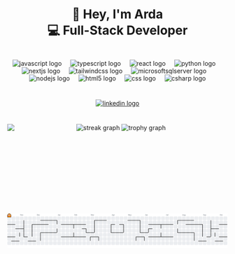 <h1 align="center">👋 Hey, I'm Arda  <br>💻 Full-Stack Developer</h1>

###

<h1 align="left"></h1>

###

<div align="center">
  <img src="https://cdn.jsdelivr.net/gh/devicons/devicon/icons/javascript/javascript-original.svg" height="60" alt="javascript logo"  />
  <img width="12" />
  <img src="https://skillicons.dev/icons?i=ts" height="60" alt="typescript logo"  />
  <img width="12" />
  <img src="https://cdn.jsdelivr.net/gh/devicons/devicon/icons/react/react-original.svg" height="60" alt="react logo"  />
  <img width="12" />
  <img src="https://skillicons.dev/icons?i=py" height="60" alt="python logo"  />
  <img width="12" />
  <img src="https://skillicons.dev/icons?i=nextjs" height="60" alt="nextjs logo"  />
  <img width="12" />
  <img src="https://skillicons.dev/icons?i=tailwind" height="60" alt="tailwindcss logo"  />
  <img width="12" />
  <img src="https://cdn.jsdelivr.net/gh/devicons/devicon/icons/microsoftsqlserver/microsoftsqlserver-plain.svg" height="60" alt="microsoftsqlserver logo"  />
  <img width="12" />
  <img src="https://cdn.jsdelivr.net/gh/devicons/devicon/icons/nodejs/nodejs-original.svg" height="60" alt="nodejs logo"  />
  <img width="12" />
  <img src="https://cdn.jsdelivr.net/gh/devicons/devicon/icons/html5/html5-original.svg" height="60" alt="html5 logo"  />
  <img width="12" />
  <img src="https://cdn.jsdelivr.net/gh/devicons/devicon/icons/css3/css3-original.svg" height="60" alt="css logo"  />
  <img width="12" />
  <img src="https://cdn.jsdelivr.net/gh/devicons/devicon/icons/csharp/csharp-original.svg" height="60" alt="csharp logo"  />
</div>

###

<h1 align="left"></h1>

###

<div align="center">
  <a href="https://www.linkedin.com/in/ardatinmaz" target="_blank">
    <img src="https://img.shields.io/static/v1?message=LinkedIn&logo=linkedin&label=&color=0077B5&logoColor=white&labelColor=&style=for-the-badge" height="25" alt="linkedin logo"  />
  </a>
</div>

###

<h1 align="left"></h1>

###

<img align="left" height="205" src="https://media1.giphy.com/media/v1.Y2lkPTc5MGI3NjExaWNyZGtodmRhd2d5bTBkYTVoZWg2ZnNiNmdqemVqemoxeHZuMGJvdyZlcD12MV9pbnRlcm5hbF9naWZfYnlfaWQmY3Q9Zw/EZr27ZbJwmjE9PGyLN/giphy.gif"  />

###

<div align="center">
  <img src="https://streak-stats.demolab.com?user=ArdaTinmaz&locale=en&mode=daily&theme=radical&hide_border=false&border_radius=5&order=3" height="150" alt="streak graph"  />
  <img src="https://github-profile-trophy.vercel.app?username=ArdaTinmaz&theme=radical&column=-1&row=1&margin-w=8&margin-h=8&no-bg=false&no-frame=false&order=4" height="150" alt="trophy graph"  />
</div>

###

<h1 align="left"></h1>

###

<picture>
  <source media="(prefers-color-scheme: dark)" srcset="https://raw.githubusercontent.com/ArdaTinmaz/ArdaTinmaz/output/pacman-contribution-graph-dark.svg">
  <source media="(prefers-color-scheme: light)" srcset="https://raw.githubusercontent.com/ArdaTinmaz/ArdaTinmaz/output/pacman-contribution-graph.svg">
  <img alt="pacman contribution graph" src="https://raw.githubusercontent.com/ArdaTinmaz/ArdaTinmaz/output/pacman-contribution-graph.svg">
</picture>

###
